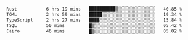 <!--START_SECTION:waka-->

```txt
Rust           6 hrs 19 mins   ██████████▒░░░░░░░░░░░░░░   40.85 %
TOML           2 hrs 59 mins   █████░░░░░░░░░░░░░░░░░░░░   19.34 %
TypeScript     2 hrs 27 mins   ████░░░░░░░░░░░░░░░░░░░░░   15.84 %
TSQL           50 mins         █▒░░░░░░░░░░░░░░░░░░░░░░░   05.42 %
Cairo          46 mins         █▒░░░░░░░░░░░░░░░░░░░░░░░   05.02 %
```

<!--END_SECTION:waka-->